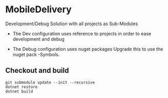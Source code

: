 # MobileDelivery
Development/Debug Solution with all projects as Sub-Modules

* The Dev configuration uses reference to projects in order to ease development and debug

* The Debug configuration uses nuget packages Upgrade this to use the nuget pack -Symbols.


## Checkout and build
```git clone https://github.com/coenm/EagleEye.git
git submodule update --init --recursive
dotnet restore
dotnet build
```
